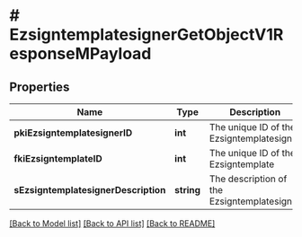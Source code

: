 # # EzsigntemplatesignerGetObjectV1ResponseMPayload

## Properties

Name | Type | Description | Notes
------------ | ------------- | ------------- | -------------
**pkiEzsigntemplatesignerID** | **int** | The unique ID of the Ezsigntemplatesigner |
**fkiEzsigntemplateID** | **int** | The unique ID of the Ezsigntemplate |
**sEzsigntemplatesignerDescription** | **string** | The description of the Ezsigntemplatesigner |

[[Back to Model list]](../../README.md#models) [[Back to API list]](../../README.md#endpoints) [[Back to README]](../../README.md)
